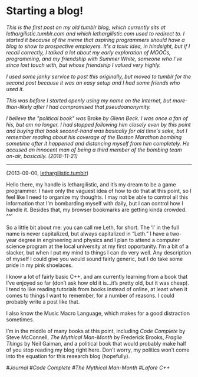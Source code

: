# Starting a blog!

*This is the first post on my old tumblr blog, which currently sits at lethargilistic.tumblr.com and which lethargilistic.com used to redirect to. I started it because of the meme that aspiring programmers should have a blog to show to prospective employers. It's a toxic idea, in hindsight, but if I recall correctly, I talked a lot about my early exploration of MOOCs, programming, and my friendship with Summer White, someone who I've since lost touch with, but whose friendship I valued very highly.*

*I used some janky service to post this originally, but moved to tumblr for the second post because it was an easy setup and I had some friends who used it.*

*This was before I started openly using my name on the Internet, but more-than-likely after I had compromised that pseudoanonymity.*

*I believe the "political book" was* Broke *by Glenn Beck. I was once a fan of his, but am no longer. I had stopped following him closely even by this point and buying that book second-hand was basically for old time's sake, but I remember reading about his coverage of the Boston Marathon bombing sometime after it happened and distancing myself from him completely. He accused an innocent man of being a third member of the bombing team on-air, basically. (2018-11-21)*

-----

(2013-09-00, [lethargilistic.tumblr](http://lethargilistic.tumblr.com/post/62403821455/starting-a-blog))

Hello there, my handle is lethargilistic, and it’s my dream to be a game programmer. I have only the vaguest idea of how to do that at this point, so I feel like I need to organize my thoughts. I may not be able to control all this information that I’m bombarding myself with daily, but I can control how I handle it. Besides that, my browser bookmarks are getting kinda crowded. ^^’

So a little bit about me: you can call me Leth, for short. The ‘l’ in the full name is never capitalized, but always capitalized in “Leth.” I have a two-year degree in engineering and physics and I plan to attend a computer science program at the local university at my first opportunity. I’m a bit of a slacker, but when I put my mind to things I can do very well. Any description of myself I could give you would sound fairly generic, but I do take some pride in my pink shoelaces.

I know a lot of fairly basic C++, and am currently learning from a book that I’ve enjoyed so far (don’t ask how old it is…it’s pretty old, but it was cheap). I tend to like reading tutorials from books instead of online, at least when it comes to things I want to remember, for a number of reasons. I could probably write a post like that.

I also know the Music Macro Language, which makes for a good distraction sometimes.

I’m in the middle of many books at this point, including *Code Complete* by Steve McConnell, *The Mythical Man-Month* by Frederick Brooks, *Fragile Things* by Neil Gaiman, and a political book that would probably make half of you stop reading my blog right here. Don’t worry, my politics won’t come into the equation for this research blog (hopefully).

*#Journal #Code Complete #The Mythical Man-Month #Lafore C++*
